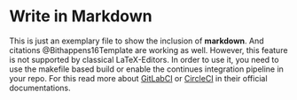 # Write in Markdown

This is just an exemplary file to show the inclusion of **markdown**.
And citations @Bithappens16Template are working as well.
However, this feature is not supported by classical LaTeX-Editors.
In order to use it, you need to use the makefile based build or enable the continues integration pipeline in your repo.
For this read more about [GitLabCI](https://docs.gitlab.com/ee/ci/) or [CircleCI](https://circleci.com/) in their official documentations.
